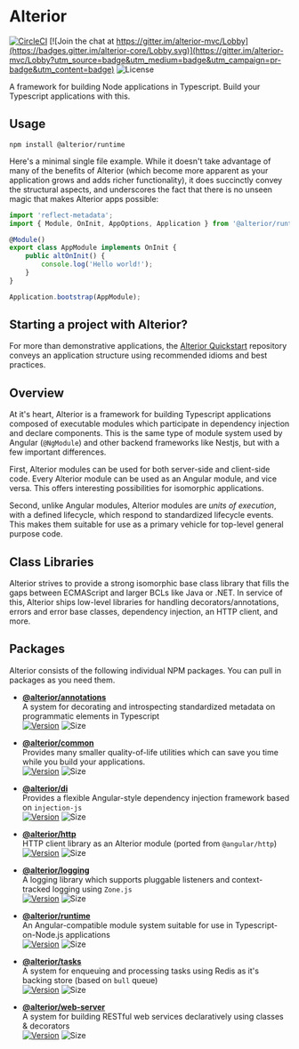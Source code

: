 # Alterior
[![CircleCI](https://circleci.com/gh/alterior-mvc/alterior/tree/master.svg?style=shield)](https://circleci.com/gh/alterior-mvc/alterior/tree/master)
[![Join the chat at https://gitter.im/alterior-mvc/Lobby](https://badges.gitter.im/alterior-core/Lobby.svg)](https://gitter.im/alterior-mvc/Lobby?utm_source=badge&utm_medium=badge&utm_campaign=pr-badge&utm_content=badge)
![License](https://img.shields.io/npm/l/@alterior/runtime.svg)


A framework for building Node applications in Typescript. Build 
your Typescript applications with this. 

## Usage

```
npm install @alterior/runtime
```

Here's a minimal single file example. While it doesn't take 
advantage of many of the benefits of Alterior (which become more apparent as 
your application grows and adds richer functionality), it does succinctly 
convey the structural aspects, and underscores the
fact that there is no unseen magic that makes Alterior apps possible:

```typescript
import 'reflect-metadata';
import { Module, OnInit, AppOptions, Application } from '@alterior/runtime';

@Module()
export class AppModule implements OnInit {
    public altOnInit() {
        console.log('Hello world!');
    }
}

Application.bootstrap(AppModule);
``` 

## Starting a project with Alterior?

For more than demonstrative applications, the [Alterior Quickstart](https://github.com/alterior-mvc/quickstart) repository conveys an application structure using recommended idioms and best practices.

## Overview

At it's heart, Alterior is a framework for building Typescript applications composed of executable modules which participate in dependency injection and declare components.
This is the same type of module system used by Angular (`@NgModule`) and other backend frameworks like Nestjs, but with a few important differences.

First, Alterior modules can be used for both server-side and client-side code. Every Alterior 
module can be used as an Angular module, and vice versa. This offers interesting possibilities
for isomorphic applications.

Second, unlike Angular modules, Alterior modules are _units of execution_, with a defined lifecycle, which respond to standardized lifecycle events. This makes them suitable for 
use as a primary vehicle for top-level general purpose code. 

## Class Libraries

Alterior strives to provide a strong isomorphic base class library that fills the gaps between 
ECMAScript and larger BCLs like Java or .NET. In service of this, Alterior ships low-level 
libraries for handling decorators/annotations, errors and error base classes, dependency 
injection, an HTTP client, and more. 

## Packages
Alterior consists of the following individual NPM packages. You can pull in packages as you need them.

- **[@alterior/annotations](packages/annotations/README.md)**  
  A system for decorating and introspecting standardized metadata on programmatic elements in Typescript  
  [![Version](https://img.shields.io/npm/v/@alterior/annotations.svg)](https://www.npmjs.com/package/@alterior/annotations)
  ![Size](https://img.shields.io/bundlephobia/min/@alterior/annotations.svg)
  
- **[@alterior/common](packages/common/README.md)**  
  Provides many smaller quality-of-life utilities which can save you
time while you build your applications.  
  [![Version](https://img.shields.io/npm/v/@alterior/common.svg)](https://www.npmjs.com/package/@alterior/common)
  ![Size](https://img.shields.io/bundlephobia/min/@alterior/common.svg)

- **[@alterior/di](packages/di/README.md)**  
  Provides a flexible Angular-style dependency injection framework based on `injection-js`  
  [![Version](https://img.shields.io/npm/v/@alterior/di.svg)](https://www.npmjs.com/package/@alterior/di)
  ![Size](https://img.shields.io/bundlephobia/min/@alterior/di.svg)

- **[@alterior/http](packages/http/README.md)**  
  HTTP client library as an Alterior module (ported from `@angular/http`)  
  [![Version](https://img.shields.io/npm/v/@alterior/http.svg)](https://www.npmjs.com/package/@alterior/http)
  ![Size](https://img.shields.io/bundlephobia/min/@alterior/http.svg)
  
- **[@alterior/logging](packages/logging/README.md)**  
  A logging library which supports pluggable listeners and context-tracked logging using `Zone.js`  
  [![Version](https://img.shields.io/npm/v/@alterior/logging.svg)](https://www.npmjs.com/package/@alterior/logging)
  ![Size](https://img.shields.io/bundlephobia/min/@alterior/logging.svg)

- **[@alterior/runtime](packages/runtime/README.md)**  
  An Angular-compatible module system suitable for use in Typescript-on-Node.js applications  
  [![Version](https://img.shields.io/npm/v/@alterior/runtime.svg)](https://www.npmjs.com/package/@alterior/runtime)
  ![Size](https://img.shields.io/bundlephobia/min/@alterior/runtime.svg)

- **[@alterior/tasks](packages/tasks/README.md)**  
  A system for enqueuing and processing tasks using Redis as it's backing store (based on `bull` queue)  
  [![Version](https://img.shields.io/npm/v/@alterior/tasks.svg)](https://www.npmjs.com/package/@alterior/tasks)
  ![Size](https://img.shields.io/bundlephobia/min/@alterior/tasks.svg)

- **[@alterior/web-server](packages/web-server/README.md)**  
  A system for building RESTful web services declaratively using classes & decorators  
  [![Version](https://img.shields.io/npm/v/@alterior/web-server.svg)](https://www.npmjs.com/package/@alterior/web-server)
  ![Size](https://img.shields.io/bundlephobia/min/@alterior/web-server.svg)

